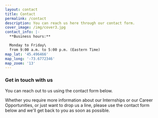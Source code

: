 ```yaml
---
layout: contact
title: Contact
permalink: /contact
description: You can reach us here through our contact form.
cover_image: /img/cover3.jpg
contact_info: |-
  **Business hours:**

  Monday to Friday\
  from 9:00 a.m. to 5:00 p.m. (Eastern Time)
map_lat: '45.496466'
map_long: '-73.6772346'
map_zoom: '13'
---
```

### Get in touch with us

You can reach out to us using the contact form below.

Whether you require more information about our Internships or our Career Opportunities, or just want to drop us a line, please use the contact form below and we'll get back to you as soon as possible.
